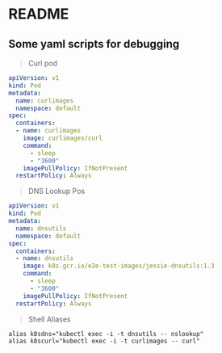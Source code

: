 # README

## Some yaml scripts for debugging

> Curl pod

```yaml
apiVersion: v1
kind: Pod
metadata:
  name: curlimages
  namespace: default
spec:
  containers:
  - name: curlimages
    image: curlimages/curl
    command:
      - sleep
      - "3600"
    imagePullPolicy: IfNotPresent
  restartPolicy: Always
```

> DNS Lookup Pos

```yaml
apiVersion: v1
kind: Pod
metadata:
  name: dnsutils
  namespace: default
spec:
  containers:
  - name: dnsutils
    image: k8s.gcr.io/e2e-test-images/jessie-dnsutils:1.3
    command:
      - sleep
      - "3600"
    imagePullPolicy: IfNotPresent
  restartPolicy: Always

```

> Shell Aliases

```shell
alias k8sdns="kubectl exec -i -t dnsutils -- nslookup"
alias k8scurl="kubectl exec -i -t curlimages -- curl"
```

